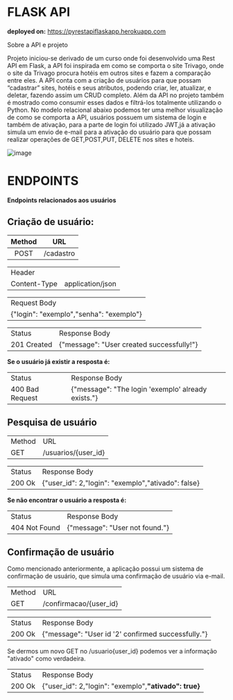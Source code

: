 # FLASK API

**deployed on:** https://pyrestapiflaskapp.herokuapp.com


Sobre a API e projeto

Projeto iniciou-se derivado de um curso onde foi desenvolvido uma Rest API em Flask, a API foi inspirada em como se comporta o site Trivago, onde o site da Trivago procura hotéis em outros sites e fazem a comparação entre eles. A API conta com a criação de usuários para que possam “cadastrar” sites, hotéis e seus atributos, podendo criar, ler, atualizar, e deletar, fazendo assim um CRUD completo. Além da API no projeto também é mostrado como consumir esses dados e filtrá-los totalmente utilizando o Python. No modelo relacional abaixo podemos ter uma melhor visualização de como se comporta a API, usuários possuem um sistema de login e também de ativação, para a parte de login foi utilizado JWT,já a ativação simula um envio de e-mail para a ativação do usuário para que possam realizar operações de GET,POST,PUT, DELETE  nos sites e hoteis.

![image](https://user-images.githubusercontent.com/97971018/157048123-e51337d5-be1e-4323-88ea-8fa7505e22da.png)


# ENDPOINTS

 **Endpoints relacionados aos usuários**

## Criação de usuário:
Method | URL 
:-------:|:----:
POST | /cadastro

<table>
  <tr>
    <td colspan="2"> Header </td>
  </tr>
  <tr>
    <td> Content-Type  </td>
    <td> application/json  </td>
  </tr>
</table>

<table>
  <tr>
    <td> Request Body </td>
  </tr>
  <tr>
    <td> {"login": "exemplo","senha": "exemplo"} </td>
  </tr>
</table>

<table>
  <tr>
    <td> Status </td>
    <td> Response Body </td>
  </tr>
  <tr>
    <td> 201 Created </td>
    <td> {"message": "User created successfully!"}</td>
  </tr>
</table>

**Se o usuário já existir a resposta é:**

<table>
  <tr>
    <td> Status </td>
    <td> Response Body </td>
  </tr>
  <tr>
    <td> 400 Bad Request </td>
    <td> {"message": "The login 'exemplo' already exists."}</td>
  </tr>
</table>

## Pesquisa de usuário

<table>
  <tr>
    <td> Method </td>
    <td> URL </td>
  </tr>
  <tr>
    <td> GET </td>
    <td> /usuarios/{user_id} </td>
  </tr>
</table>

<table>
  <tr>
    <td> Status </td>
    <td> Response Body </td>
  </tr>
  <tr>
    <td> 200 Ok </td>
    <td> {"user_id": 2,"login": "exemplo","ativado": false}</td>
  </tr>
</table>

**Se não encontrar o usuário a resposta é:**
<table>
  <tr>
    <td> Status </td>
    <td> Response Body </td>
  </tr>
  <tr>
    <td> 404 Not Found </td>
    <td> {"message": "User not found."}</td>
  </tr>
</table>

## Confirmação de usuário

Como mencionado anteriormente, a aplicação possui um sistema de confirmação de usuário, que simula uma confirmação de usuário via e-mail.

<table>
  <tr>
    <td> Method </td>
    <td> URL </td>
  </tr>
  <tr>
    <td> GET </td>
    <td> /confirmacao/{user_id} </td>
  </tr>
</table>

<table>
  <tr>
    <td> Status </td>
    <td> Response Body </td>
  </tr>
  <tr>
    <td> 200 Ok </td>
    <td> {"message": "User id '2' confirmed successfully."}</td>
  </tr>
</table>

Se dermos um novo GET no /usuario{user_id} podemos ver a informação "ativado" como verdadeira.

<table>
  <tr>
    <td> Status </td>
    <td> Response Body </td>
  </tr>
  <tr>
    <td> 200 Ok </td>
    <td> {"user_id": 2,"login": "exemplo",<b>"ativado": true}</b></td>
  </tr>
</table>


